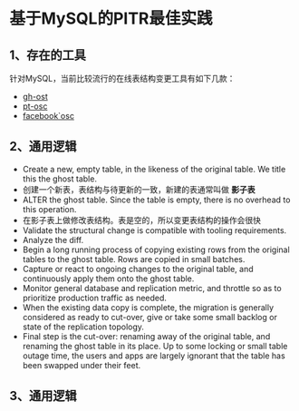 # 基于MySQL的PITR最佳实践

## 1、存在的工具
针对MySQL，当前比较流行的在线表结构变更工具有如下几款：

- [gh-ost](https://github.com/github/gh-ost)
- [pt-osc](https://www.percona.com/doc/percona-toolkit/3.0/pt-online-schema-change.html)
- [facebook`osc](http://bazaar.launchpad.net/~mysqlatfacebook/mysqlatfacebook/tools/annotate/head:/osc/OnlineSchemaChange.php)

## 2、通用逻辑

- Create a new, empty table, in the likeness of the original table. We title this the ghost table.
- 创建一个新表，表结构与待更新的一致，新建的表通常叫做 **影子表**
- ALTER the ghost table. Since the table is empty, there is no overhead to this operation.
- 在影子表上做修改表结构。表是空的，所以变更表结构的操作会很快
- Validate the structural change is compatible with tooling requirements.
- Analyze the diff.
- Begin a long running process of copying existing rows from the original tables to the ghost table. Rows are copied in small batches.
- Capture or react to ongoing changes to the original table, and continuously apply them onto the ghost table.
- Monitor general database and replication metric, and throttle so as to prioritize production traffic as needed.
- When the existing data copy is complete, the migration is generally considered as ready to cut-over, give or take some small backlog or state of the replication topology.
- Final step is the cut-over: renaming away of the original table, and renaming the ghost table in its place. Up to some locking or small table outage time, the users and apps are largely ignorant that the table has been swapped under their feet.


## 3、通用逻辑
